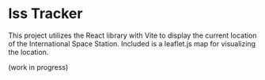 # Iss Tracker

This project utilizes the React library with Vite to display the current location of the International Space Station. Included is a leaflet.js map for visualizing the location.

(work in progress)
